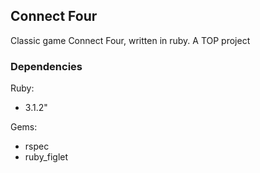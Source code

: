 ## Connect Four

Classic game Connect Four, written in ruby. A TOP project

### Dependencies

Ruby: 
- 3.1.2"

Gems:
- rspec
- ruby_figlet